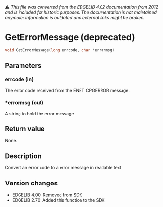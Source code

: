 :warning: _This file was converted from the EDGELIB 4.02 documentation from 2012 and is included for historic purposes. The documentation is not maintained anymore: information is outdated and external links might be broken._

# GetErrorMessage (deprecated)


```c++
void GetErrorMessage(long errcode, char *errormsg)
```

## Parameters
### errcode (in)
The error code received from the ENET_CPGERROR message.

### *errormsg (out)
A string to hold the error message.

## Return value
None.

## Description
Convert an error code to a error message in readable text.

## Version changes
- EDGELIB 4.00: Removed from SDK 
- EDGELIB 2.70: Added this function to the SDK

